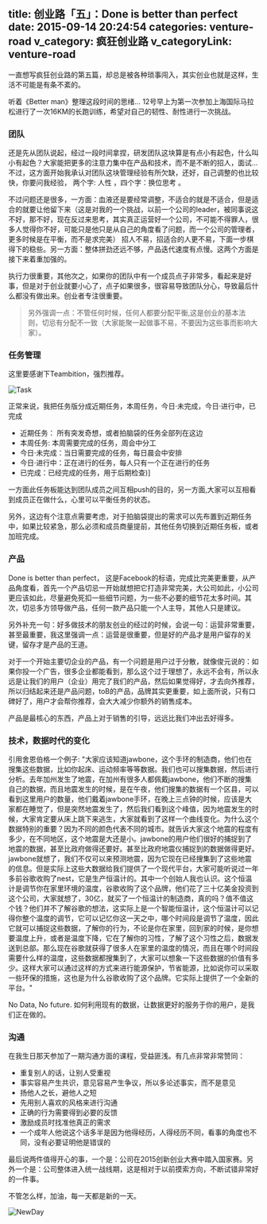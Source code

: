title: 创业路「五」：Done is better than perfect
date: 2015-09-14 20:24:54
categories: venture-road
v_category: 疯狂创业路
v_categoryLink: venture-road
---
一直想写疯狂创业路的第五篇，却总是被各种琐事闯入，其实创业也就是这样，生活不可能是有条不紊的。

听着《Better man》整理这段时间的思绪… 12号早上为第一次参加上海国际马拉松进行了一次16KM的长跑训练，希望对自己的韧性、耐性进行一次挑战。

### 团队

还是先从团队说起，经过一段时间拿捏，研发团队这块算是有点小有起色，什么叫小有起色？大家能把更多的注意力集中在产品和技术，而不是不断的招人，面试... 不过，这方面开始我承认对团队这块管理经验有所欠缺，还好，自己调整的也比较快，你要问我经验， 两个字: 人性 ，四个字：换位思考 。

不过问题还是很多，一方面：血液还是要经常调整，不适合的就是不适合，但是适合的就要让他留下来（这是对我的一个挑战，以前一个公司的leader，被同事说这不好，那不好，现在反过来思考，其实真正运营好一个公司，不可能不得罪人，很多人觉得你不好，可能只是他只是从自己的角度看了问题，而一个公司的管理者，更多时候是在平衡，而不是求完美） 招人不易，招适合的人更不易，下面一步棋得下的稳些。另一方面：整体拼劲还远不够，产品迭代速度有点慢。这两个方面是接下来着重加强的。
<!--more-->

执行力很重要，其他次之，如果你的团队中有一个成员点子非常多，看起来是好事，但是对于创业就要小心了，点子如果很多，很容易导致团队分心，导致最后什么都没有做出来。创业者专注很重要。

> 另外强调一点：不管任何时候，任何人都要分配平衡,这是创业的基本法则，切忌有分配不一致（大家能聚一起做事不易，不要因为这些事而影响大家）。


### 任务管理

这里要感谢下Teambition，强烈推荐。

 ![Task](http://ww3.sinaimg.cn/large/744e593bgw1ew24dc3jz5j214i0kowh8.jpg)

正常来说，我把任务版分成近期任务，本周任务，今日·未完成，今日·进行中，已完成

 - 近期任务： 所有突发奇想，或者拍脑袋的任务全部列在这边
 - 本周任务:   本周需要完成的任务，周会中分工
 - 今日·未完成：当日需要完成的任务，每日晨会中安排
 - 今日·进行中：正在进行的任务，每人只有一个正在进行的任务
 - 已完成：已经完成的任务，用于后期检查)]

一方面此任务板能达到团队成员之间互相push的目的，另一方面,大家可以互相看到成员正在做什么，心里可以平衡任务的状态。

另外，这边有个注意点需要考虑，对于拍脑袋提出的需求可以先布置到近期任务中，如果比较紧急，那么必须和成员商量提前，其他任务切换到近期任务板，或者加班完成。

### 产品

Done is better than perfect， 这是Facebook的标语，完成比完美更重要，从产品角度看，首先一个产品切忌一开始就想把它打造非常完美，大公司如此，小公司更应该如此，尽量避免死扣一些细节问题，为一些不必要的细节花太多时间。其次，切忌多方领导做产品，任何一款产品只能一个人主导，其他人只是建议。

另外补充一句：好多做技术的朋友创业的经过的时候，会说一句：运营非常重要，甚至最重要，我这里强调一点：运营是很重要，但是好的产品才是用户留存的关键，留存才是产品的王道。

对于一个开始主要切企业的产品，有一个问题是用户过于分散，就像俊元说的：如果你投一个广告，很多企业都能看到，那么这个过于理想了，永远不会有，所以永远是让我们的用户（企业）用完了我们的产品，然后如果觉得好，才去向外推荐，所以归结起来还是产品问题，toB的产品，品牌其实更重要，如上面所说，只有口碑好了，用户才会帮你推荐，会大大减少你额外的销售成本。

产品是最核心的东西，产品上对于销售的引导，远远比我们冲出去好得多。

### 技术，数据时代的变化

引用舍恩伯格一个例子:
"大家应该知道jawbone，这个手环的制造商，他们也在搜集这些数据，比如你起床、运动频率等等数据。我们也可以搜集数据，然后进行分析。去年加州发生了地震，在加州有很多人都佩戴jawbone，他们不断的搜集自己的数据，而且地震发生的时候，是在午夜，他们搜集的数据有一个区县，可以看到这里用户的数量，他们戴着jawbone手环，在晚上三点钟的时候，应该是大家都在睡觉了，但是突然地震发生了，然后我们看到这个峰值，因为地震发生的时候，大家肯定要从床上跳下来逃生，大家就看到了这样一个曲线变化。为什么这个数据特别的重要？因为不同的颜色代表不同的城市。就告诉大家这个地震的程度有多少，在不同地区，这个地震是大还是小。jawbone的用户他们很好的捕捉到了地震的数据，甚至比政府做得还要好。甚至比政府地震仪捕捉到的数据做得更好。jawbone就想了，我们不仅可以来预测地震，因为它现在已经搜集到了这些地震的信息。但是实际上这些大数据给我们提供了一个现代平台，大家可能听说过一年多前谷歌收购了nest，它是生产恒温计的。其中一个创始人我也认识。这个恒温计是调节你在家里环境的温度，谷歌收购了这个品牌，他们花了三十亿美金投资到这个公司，大家就想了，30亿，就买了一个恒温计的制造商，真的吗？值不值这个钱？他们并不了解谷歌的想法，这实际上是一个智能恒温计，这个恒温计可以记得你整个温度的调节，它可以记忆你这一天之中，哪个时间段是调节了温度，因此它就可以捕捉这些数据，了解你的行为，不论是你在家里，回到家的时候，是你想要温度上升，或者是温度下降，它在了解你的习性，了解了这个习性之后，数据发送到总部。那么现在谷歌就获得了很多人在家里的温度的情况，而且在哪个时间段需要什么样的温度，这些数据都搜集到了，大家可以想象一下这些数据的价值有多少。这样大家可以通过这样的方式来进行能源保护，节省能源，比如说你可以采取一些环保的措施，这也是为什么谷歌收购了这个品牌。它实际上提供了一个全新的平台。"

No Data, No future. 如何利用现有的数据，让数据更好的服务于你的用户，是我们正在做的。

### 沟通

在我生日那天参加了一期沟通方面的课程，受益匪浅。有几点非常非常赞同：

- 重复别人的话，让别人受重视
- 事实容易产生共识，意见容易产生争议，所以多论述事实，而不是意见
- 扬他人之长，避他人之短
- 先用别人喜欢的风格来进行沟通
- 正确的行为需要得到必要的反馈
- 激励成员时找准他真正的需求
- 一个成年人他说这个话多半是因为他得经历，人得经历不同，看事的角度也不同，没有必要证明他是错误的


最后说两件值得开心的事，一个是：公司在2015创新创业大赛中踏入国家赛。另外一个是：公司整体进入统一战线期，这是相对于以前摸索方向，不断试错非常好的一件事。

不管怎么样，加油，每一天都是新的一天。

![NewDay](http://ww4.sinaimg.cn/large/744e593bgw1ew26tpsdw3j20zk0qo40t.jpg)





